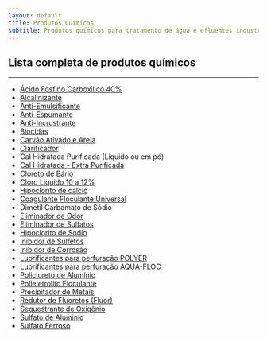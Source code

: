 ```yaml
---
layout: default
title: Produtos Químicos
subtitle: Produtos químicos para tratamento de água e efluentes industriais
---
```


## Lista completa de produtos químicos

---

- [Ácido Fosfino Carboxilico 40%](acido-fosfino.html)
- [Alcalinizante](alcalinizante.html)
- [Anti-Emulsificante](anti-emulsificante.html)
- [Anti-Espumante](anti-espumante.html)
- [Anti-Incrustrante](anti-incrustante.html)
- [Biocidas](biocidas.html)
- [Carvão Ativado e Areia](carvao-ativo-areia.html)
- [Clarificador](clarificador.html)
- Cal Hidratada Purificada (Liquido ou em pó)
- [Cal Hidratada - Extra Purificada](cal-hidratada-extra-purificada.html)
- Cloreto de Bário
- [Cloro Liquido 10 a 12%](cloro-liquido.html)
- [Hipoclorito de calcio](hipoclorito-calcio.html)
- [Coagulante Floculante Universal](coagulante-floculante-orgânico-AQUAFLOC.html)
- Dimetil Carbamato de Sódio
- [Eliminador de Odor](eliminador-de-odor.html)
- [Eliminador de Sulfatos](eliminador-de-sulfatos.html)
- [Hipoclorito de Sódio](hipoclorito-de-sodio.html)
- [Inibidor de Sulfetos](inibidor-de-sulfetos.html)
- [Inibidor de Corrosão](inibidor-de-corrosao.html)
- [Lubrificantes para perfuração POLYER](lubrificante-perfuracao-polyer.html)
- [Lubrificantes para perfuração AQUA-FLOC](lubrificantes-perfuracao-aquafloc.html)
- [Policloreto de Alumínio](policloreto-de-aluminio.html)
- [Polieletrolito Floculante](polieletrolito-floculante.html)
- [Precipitador de Metais](precipitador-de-metais.html)
- [Redutor de Fluoretos (Fluor)](redutor-de-fluoretos.html)
- [Sequestrante de Oxigênio](sequestrante-de-oxigenio.html)
- [Sulfato de Aluminio](sulfato-de-aluminio.html)
- [Sulfato Ferroso](sulfato-ferroso.html)
